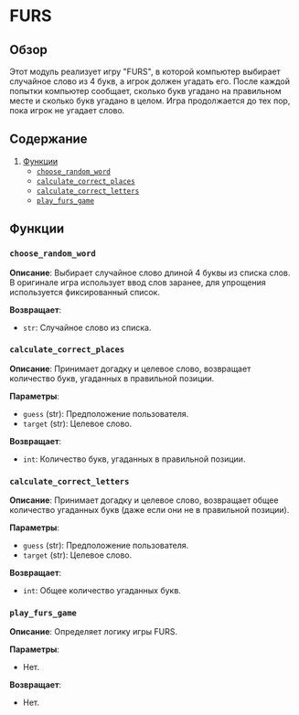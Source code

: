 # FURS

## Обзор

Этот модуль реализует игру "FURS", в которой компьютер выбирает случайное слово из 4 букв, а игрок должен угадать его. После каждой попытки компьютер сообщает, сколько букв угадано на правильном месте и сколько букв угадано в целом. Игра продолжается до тех пор, пока игрок не угадает слово.

## Содержание

1.  [Функции](#Функции)
    *   [`choose_random_word`](#choose_random_word)
    *   [`calculate_correct_places`](#calculate_correct_places)
    *   [`calculate_correct_letters`](#calculate_correct_letters)
    *   [`play_furs_game`](#play_furs_game)

## Функции

### `choose_random_word`

**Описание**:
Выбирает случайное слово длиной 4 буквы из списка слов.
В оригинале игра использует ввод слов заранее, для упрощения используется фиксированный список.

**Возвращает**:
- `str`: Случайное слово из списка.

### `calculate_correct_places`

**Описание**:
Принимает догадку и целевое слово, возвращает количество букв, угаданных в правильной позиции.

**Параметры**:
- `guess` (str): Предположение пользователя.
- `target` (str): Целевое слово.

**Возвращает**:
- `int`: Количество букв, угаданных в правильной позиции.

### `calculate_correct_letters`

**Описание**:
Принимает догадку и целевое слово, возвращает общее количество угаданных букв (даже если они не в правильной позиции).

**Параметры**:
- `guess` (str): Предположение пользователя.
- `target` (str): Целевое слово.

**Возвращает**:
- `int`: Общее количество угаданных букв.

### `play_furs_game`

**Описание**:
Определяет логику игры FURS.

**Параметры**:
-   Нет.

**Возвращает**:
-   Нет.

```
